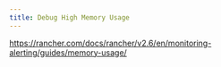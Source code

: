 ```yaml
---
title: Debug High Memory Usage
---
```


https://rancher.com/docs/rancher/v2.6/en/monitoring-alerting/guides/memory-usage/